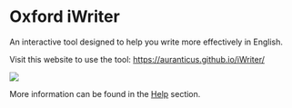 # Oxford iWriter
An interactive tool designed to help you write more effectively in English.

Visit this website to use the tool: https://auranticus.github.io/iWriter/

![](https://i.imgur.com/Wi3eQVH.png)

More information can be found in the [Help](https://auranticus.github.io/iWriter/help.html) section.
